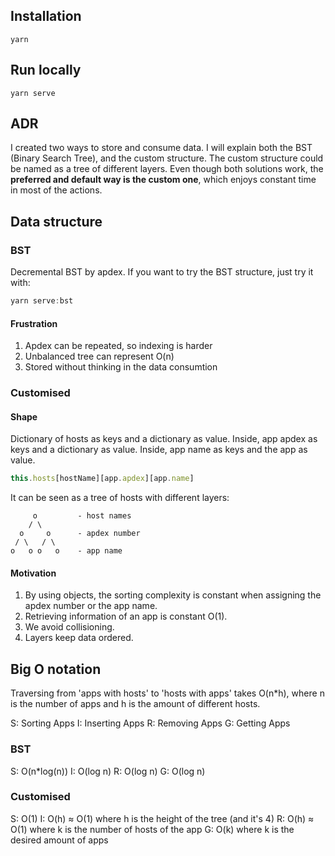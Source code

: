## Installation

```
yarn
```

## Run locally

```
yarn serve
```

## ADR

I created two ways to store and consume data.
I will explain both the BST (Binary Search Tree), and the custom structure.
The custom structure could be named as a tree of different layers.
Even though both solutions work, the **preferred and default way is the custom one**,
which enjoys constant time in most of the actions.

## Data structure

### BST

Decremental BST by apdex.
If you want to try the BST structure, just try it with:

```js
yarn serve:bst
```

#### Frustration

1. Apdex can be repeated, so indexing is harder
2. Unbalanced tree can represent O(n)
3. Stored without thinking in the data consumtion

### Customised

#### Shape

Dictionary of hosts as keys and a dictionary as value.
Inside, app apdex as keys and a dictionary as value.
Inside, app name as keys and the app as value.

```js
this.hosts[hostName][app.apdex][app.name]
```

It can be seen as a tree of hosts with different layers:

```
     o         - host names
    / \
  o     o      - apdex number
 / \   / \
o   o o   o    - app name
```

#### Motivation

1. By using objects, the sorting complexity is constant when assigning the apdex number or the app name.
2. Retrieving information of an app is constant O(1).
3. We avoid collisioning.
4. Layers keep data ordered.

## Big O notation

Traversing from 'apps with hosts' to 'hosts with apps' takes O(n\*h),
where n is the number of apps and h is the amount of different hosts.

S: Sorting Apps
I: Inserting Apps
R: Removing Apps
G: Getting Apps

### BST

S: O(n\*log(n))
I: O(log n)
R: O(log n)
G: O(log n)

### Customised

S: O(1)
I: O(h) ≈ O(1) where h is the height of the tree (and it's 4)
R: O(h) ≈ O(1) where k is the number of hosts of the app
G: O(k) where k is the desired amount of apps
